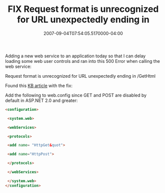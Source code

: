﻿---
title: FIX Request format is unrecognized for URL unexpectedly ending in
date: "2007-09-04T07:54:05.5170000-04:00"
description: "Adding a new web service to an application today so that I can delay loading some web user controls and ran into this 500 Error when calling the web service:"
featuredImage: img/fix-request-format-is-unrecognized-for-url-unexpectedly-ending-in-featured.png
---

Adding a new web service to an application today so that I can delay loading some web user controls and ran into this 500 Error when calling the web service:

Request format is unrecognized for URL unexpectedly ending in /GetHtml

Found this [KB article](http://support.microsoft.com/default.aspx?scid=kb;en-us;819267) with the fix:

Add the following to web.config since GET and POST are disabled by default in ASP.NET 2.0 and greater:

```html
<configuration>

 <system.web>

 <webServices>

 <protocols>

 <add name= "HttpGet&quot">

 <add name="HttpPost">

 </protocols>

 </webServices>

 </system.web>
</configuration>

